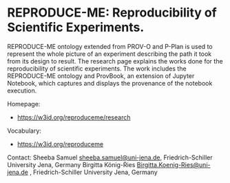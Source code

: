 # REPRODUCE-ME: Reproducibility of Scientific Experiments.
REPRODUCE-ME ontology extended from PROV-O and P-Plan is used to represent the whole picture of an experiment describing the path it took from its design to result. The research page explains the works done for the reproducibility of scientific experiments. The work includes the REPRODUCE-ME ontology and ProvBook, an extension of Jupyter Notebook, which captures and displays the provenance of the notebook execution.

Homepage: 
* https://w3id.org/reproduceme/research

Vocabulary:
* https://w3id.org/reproduceme

Contact: 
Sheeba Samuel <sheeba.samuel@uni-jena.de>, Friedrich-Schiller University Jena, Germany
Birgitta König-Ries <Birgitta.Koenig-Ries@uni-jena.de> , Friedrich-Schiller University Jena, Germany